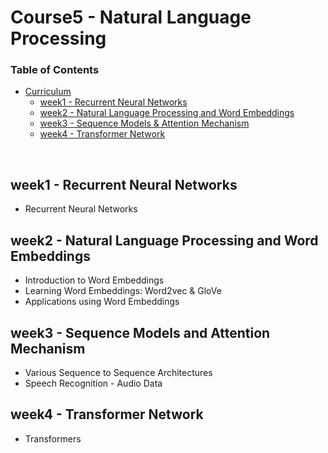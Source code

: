 # Course5 - Natural Language Processing

### Table of Contents

- [Curriculum](#curriculum)
  - [week1 - Recurrent Neural Networks](#week1---recurrent-neural-networks
)
  - [week2 - Natural Language Processing and Word Embeddings](#week2---natural-language-processing-and-word-embeddings)
  - [week3 - Sequence Models & Attention Mechanism](#week3---sequence-models-and-attention-mechanism)
  - [week4 - Transformer Network](#week4---transformer-network)

<br/>

## week1 - Recurrent Neural Networks
- Recurrent Neural Networks

## week2 - Natural Language Processing and Word Embeddings
- Introduction to Word Embeddings
- Learning Word Embeddings: Word2vec & GloVe
- Applications using Word Embeddings

## week3 - Sequence Models and Attention Mechanism
- Various Sequence to Sequence Architectures
- Speech Recognition - Audio Data

## week4 - Transformer Network
- Transformers
<!--stackedit_data:
eyJoaXN0b3J5IjpbMTk2NDY2MTQxMF19
-->